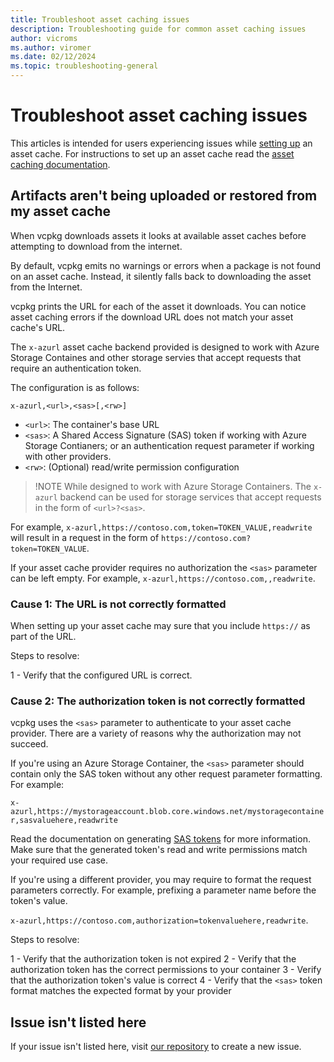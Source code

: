 ```yaml
---
title: Troubleshoot asset caching issues
description: Troubleshooting guide for common asset caching issues
author: vicroms
ms.author: viromer
ms.date: 02/12/2024
ms.topic: troubleshooting-general
---
```


# Troubleshoot asset caching issues

This articles is intended for users experiencing issues while [setting
up](../commands/install.md) an asset cache. For instructions to set up an asset
cache read the [asset caching documentation](../concepts/asset-caching.md).

## Artifacts aren't being uploaded or restored from my asset cache

When vcpkg downloads assets it looks at available asset caches before
attempting to download from the internet.

By default, vcpkg emits no warnings or errors when a package is not found on an
asset cache. Instead, it silently falls back to downloading the asset from the Internet.

vcpkg prints the URL for each of the asset it downloads. You can notice asset
caching errors if the download URL does not match your asset cache's URL.

The `x-azurl` asset cache backend provided is designed to work with Azure Storage
Containes and other storage servies that accept requests that require an
authentication token.

The configuration is as follows:

`x-azurl,<url>,<sas>[,<rw>]`

* `<url>`: The container's base URL
* `<sas>`: A Shared Access Signature (SAS) token if working with Azure Storage
  Contianers; or an authentication request parameter if working with other providers.
* `<rw>`: (Optional) read/write permission configuration

> !NOTE
> While designed to work with Azure Storage Containers. The `x-azurl` backend
> can be used for storage services that accept requests in the form of
> `<url>?<sas>`.

For example, `x-azurl,https://contoso.com,token=TOKEN_VALUE,readwrite` will
result in a request in the form of `https://contoso.com?token=TOKEN_VALUE`.

If your asset cache provider requires no authorization the `<sas>` parameter can
be left empty. For example, `x-azurl,https://contoso.com,,readwrite`.

### Cause 1: The URL is not correctly formatted

When setting up your asset cache may sure that you include `https://` as part of
the URL.

Steps to resolve:

1 - Verify that the configured URL is correct.

### Cause 2: The authorization token is not correctly formatted

vcpkg uses the `<sas>` parameter to authenticate to your asset cache provider.
There are a variety of reasons why the authorization may not succeed.

If you're using an Azure Storage Container, the `<sas>` parameter should contain
only the SAS token without any other request parameter formatting. For example:

`x-azurl,https://mystorageaccount.blob.core.windows.net/mystoragecontainer,sasvaluehere,readwrite`

Read the documentation on generating [SAS
tokens](/azure/storage/blobs/blob-containers-portal#generate-a-shared-access-signature)
for more information. Make sure that the generated token's read and write
permissions match your required use case.

If you're using a different provider, you may require to format the request
parameters correctly. For example, prefixing a parameter name before the token's
value.

`x-azurl,https://contoso.com,authorization=tokenvaluehere,readwrite`.

Steps to resolve:

1 - Verify that the authorization token is not expired
2 - Verify that the authorization token has the correct permissions to your container
3 - Verify that the authorization token's value is correct
4 - Verify that the `<sas>` token format matches the expected format by your provider

## Issue isn't listed here

If your issue isn't listed here, visit [our
repository](https://github.com/microsoft/vcpkg/issues) to create a new issue.

